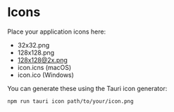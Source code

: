 # Icons

Place your application icons here:
- 32x32.png
- 128x128.png
- 128x128@2x.png
- icon.icns (macOS)
- icon.ico (Windows)

You can generate these using the Tauri icon generator:
```bash
npm run tauri icon path/to/your/icon.png
```